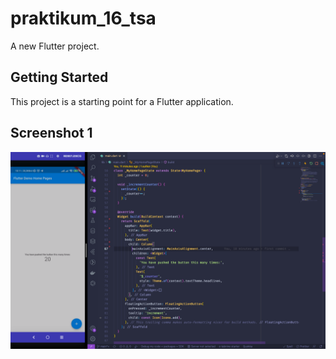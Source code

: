 # praktikum_16_tsa

A new Flutter project.

## Getting Started

This project is a starting point for a Flutter application.

## Screenshot 1

![Screenshot 1](images/1.png)